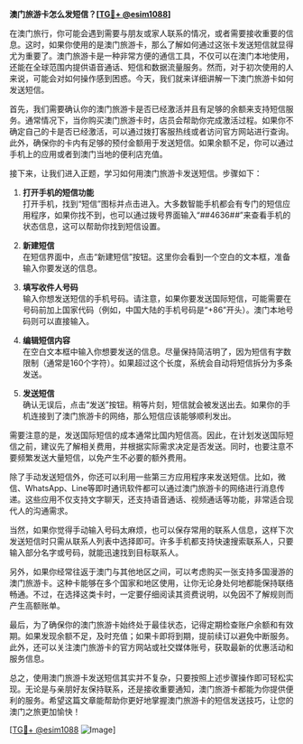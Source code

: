 **澳门旅游卡怎么发短信？[[TG💪+ @esim1088](https://t.me/s/esim1088)]**

在澳门旅行，你可能会遇到需要与朋友或家人联系的情况，或者需要接收重要的信息。这时，如果你使用的是澳门旅游卡，那么了解如何通过这张卡发送短信就显得尤为重要了。澳门旅游卡是一种非常方便的通信工具，不仅可以在澳门本地使用，还能在全球范围内提供语音通话、短信和数据流量服务。然而，对于初次使用的人来说，可能会对如何操作感到困惑。今天，我们就来详细讲解一下澳门旅游卡如何发送短信。

首先，我们需要确认你的澳门旅游卡是否已经激活并且有足够的余额来支持短信服务。通常情况下，当你购买澳门旅游卡时，店员会帮助你完成激活过程。如果你不确定自己的卡是否已经激活，可以通过拨打客服热线或者访问官方网站进行查询。此外，确保你的卡内有足够的预付金额用于发送短信。如果余额不足，你可以通过手机上的应用或者到澳门当地的便利店充值。

接下来，让我们进入正题，学习如何用澳门旅游卡发送短信。步骤如下：

1. **打开手机的短信功能**  
   打开手机，找到“短信”图标并点击进入。大多数智能手机都会有专门的短信应用程序，如果你找不到，也可以通过拨号界面输入“*#*#4636#*#*”来查看手机的状态信息，这可以帮助你找到短信设置。

2. **新建短信**  
   在短信界面中，点击“新建短信”按钮。这里你会看到一个空白的文本框，准备输入你要发送的信息。

3. **填写收件人号码**  
   输入你想发送短信的手机号码。请注意，如果你要发送国际短信，可能需要在号码前加上国家代码（例如，中国大陆的手机号码是“+86”开头）。澳门本地号码则可以直接输入。

4. **编辑短信内容**  
   在空白文本框中输入你想要发送的信息。尽量保持简洁明了，因为短信有字数限制（通常是160个字符）。如果超过这个长度，系统会自动将短信拆分为多条发送。

5. **发送短信**  
   确认无误后，点击“发送”按钮。稍等片刻，短信就会被发送出去。如果你的手机连接到了澳门旅游卡的网络，那么短信应该能够顺利发出。

需要注意的是，发送国际短信的成本通常比国内短信高。因此，在计划发送国际短信之前，建议先了解相关费用，并根据实际需求决定是否发送。同时，也要注意不要频繁发送大量短信，以免产生不必要的额外费用。

除了手动发送短信外，你还可以利用一些第三方应用程序来发送短信。比如，微信、WhatsApp、Line等即时通讯软件都可以通过澳门旅游卡的网络进行消息传递。这些应用不仅支持文字聊天，还支持语音通话、视频通话等功能，非常适合现代人的沟通需求。

当然，如果你觉得手动输入号码太麻烦，也可以保存常用的联系人信息，这样下次发送短信时只需从联系人列表中选择即可。许多手机都支持快速搜索联系人，只要输入部分名字或号码，就能迅速找到目标联系人。

另外，如果你经常往返于澳门与其他地区之间，可以考虑购买一张支持多国漫游的澳门旅游卡。这种卡能够在多个国家和地区使用，让你无论身处何地都能保持联络畅通。不过，在选择这类卡时，一定要仔细阅读其资费说明，以免因不了解规则而产生高额账单。

最后，为了确保你的澳门旅游卡始终处于最佳状态，记得定期检查账户余额和有效期。如果发现余额不足，及时充值；如果卡即将到期，提前续订以避免中断服务。此外，还可以关注澳门旅游卡的官方网站或社交媒体账号，获取最新的优惠活动和服务信息。

总之，使用澳门旅游卡发送短信其实并不复杂，只要按照上述步骤操作即可轻松实现。无论是与亲朋好友保持联系，还是接收重要通知，澳门旅游卡都能为你提供便利的服务。希望这篇文章能帮助你更好地掌握澳门旅游卡的短信发送技巧，让您的澳门之旅更加愉快！

[[TG💪+ @esim1088](https://t.me/s/esim1088) ![Image](https://i.postimg.cc/4NQfJmqS/Snipaste-2025-05-13-00-14-12.png)]
